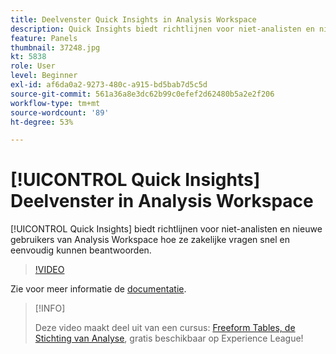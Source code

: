 ```yaml
---
title: Deelvenster Quick Insights in Analysis Workspace
description: Quick Insights biedt richtlijnen voor niet-analisten en nieuwe gebruikers van Analysis Workspace hoe ze zakelijke vragen snel en eenvoudig kunnen beantwoorden.
feature: Panels
thumbnail: 37248.jpg
kt: 5838
role: User
level: Beginner
exl-id: af6da0a2-9273-480c-a915-bd5bab7d5c5d
source-git-commit: 561a36a8e3dc62b99c0efef2d62480b5a2e2f206
workflow-type: tm+mt
source-wordcount: '89'
ht-degree: 53%

---
```


# [!UICONTROL Quick Insights] Deelvenster in Analysis Workspace

[!UICONTROL Quick Insights] biedt richtlijnen voor niet-analisten en nieuwe gebruikers van Analysis Workspace hoe ze zakelijke vragen snel en eenvoudig kunnen beantwoorden.

>[!VIDEO](https://video.tv.adobe.com/v/37248/?quality=12&learn=on)

Zie voor meer informatie de [documentatie](https://experienceleague.adobe.com/docs/analytics/analyze/analysis-workspace/panels/quickinsight.html).

>[!INFO]
>
> Deze video maakt deel uit van een cursus: [Freeform Tables, de Stichting van Analyse](https://experienceleague.adobe.com/?recommended=Analytics-U-1-2020.3), gratis beschikbaar op Experience League!

